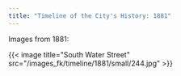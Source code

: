 ```yaml
---
title: "Timeline of the City's History: 1881"
---
```

Images from 1881:

{{< image title="South Water Street" src="/images_fk/timeline/1881/small/244.jpg" >}}